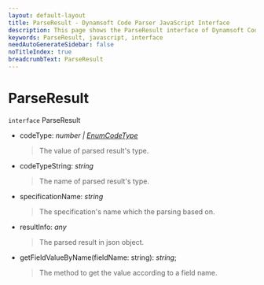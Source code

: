 ```yaml
---
layout: default-layout
title: ParseResult - Dynamsoft Code Parser JavaScript Interface
description: This page shows the ParseResult interface of Dynamsoft Code Parser for JavaScript.
keywords: ParseResult, javascript, interface
needAutoGenerateSidebar: false
noTitleIndex: true
breadcrumbText: ParseResult
---
```


# ParseResult

`interface` ParseResult

* codeType: *number &#124; [EnumCodeType](../enum/EnumCodeType.md)*

  > The value of parsed result's type.

* codeTypeString: *string*

  > The name of parsed result's type.

* specificationName: *string*

  > The specification's name which the parsing based on.

* resultInfo: *any*

  > The parsed result in json object.

* getFieldValueByName(fieldName: string): *string*;

  > The method to get the value according to a field name.
